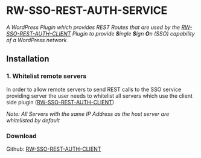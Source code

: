 # RW-SSO-REST-AUTH-SERVICE

*A WordPress Plugin which provides REST Routes that are 
used by the [RW-SSO-REST-AUTH-CLIENT](https://github.com/rpi-virtuell/rw-sso-rest-auth-client) Plugin to provide 
**S**ingle **S**ign **O**n (SSO) capability of a WordPress network*

## Installation

### 1. Whitelist remote servers
In order to allow remote servers to send REST calls to 
the SSO service providing server the user
needs to whitelist all servers which use the client
side plugin ([RW-SSO-REST-AUTH-CLIENT](https://github.com/rpi-virtuell/rw-sso-rest-auth-client))

*Note: All Servers with the same IP Address as the host 
server are whitelisted by default*
### Download
Github: [RW-SSO-REST-AUTH-CLIENT](https://github.com/rpi-virtuell/rw-sso-rest-auth-client)
